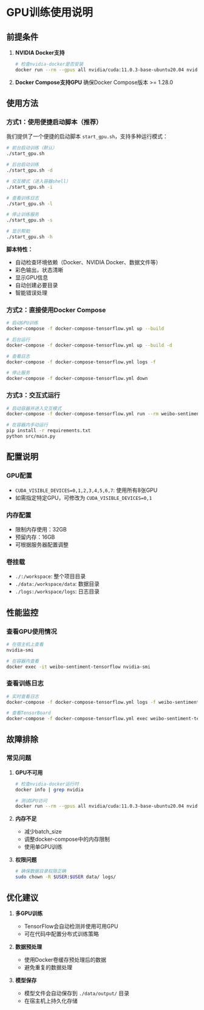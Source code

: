 # GPU训练使用说明

## 前提条件

1. **NVIDIA Docker支持**

   ```bash
   # 检查nvidia-docker是否安装
   docker run --rm --gpus all nvidia/cuda:11.0.3-base-ubuntu20.04 nvidia-smi
   ```

2. **Docker Compose支持GPU**
   确保Docker Compose版本 >= 1.28.0

## 使用方法

### 方式1：使用便捷启动脚本（推荐）

我们提供了一个便捷的启动脚本 `start_gpu.sh`，支持多种运行模式：

```bash
# 前台启动训练（默认）
./start_gpu.sh

# 后台启动训练
./start_gpu.sh -d

# 交互模式（进入容器shell）
./start_gpu.sh -i

# 查看训练日志
./start_gpu.sh -l

# 停止训练服务
./start_gpu.sh -s

# 显示帮助
./start_gpu.sh -h
```

**脚本特性：**
- 自动检查环境依赖（Docker、NVIDIA Docker、数据文件等）
- 彩色输出，状态清晰
- 显示GPU信息
- 自动创建必要目录
- 智能错误处理

### 方式2：直接使用Docker Compose

```bash
# 启动GPU训练
docker-compose -f docker-compose-tensorflow.yml up --build

# 后台运行
docker-compose -f docker-compose-tensorflow.yml up --build -d

# 查看日志
docker-compose -f docker-compose-tensorflow.yml logs -f

# 停止服务
docker-compose -f docker-compose-tensorflow.yml down
```

### 方式3：交互式运行

```bash
# 启动容器并进入交互模式
docker-compose -f docker-compose-tensorflow.yml run --rm weibo-sentiment-tensorflow bash

# 在容器内手动运行
pip install -r requirements.txt
python src/main.py
```

## 配置说明

### GPU配置

- `CUDA_VISIBLE_DEVICES=0,1,2,3,4,5,6,7`: 使用所有8张GPU
- 如需指定特定GPU，可修改为 `CUDA_VISIBLE_DEVICES=0,1`

### 内存配置

- 限制内存使用：32GB
- 预留内存：16GB
- 可根据服务器配置调整

### 卷挂载

- `./:/workspace`: 整个项目目录
- `./data:/workspace/data`: 数据目录
- `./logs:/workspace/logs`: 日志目录

## 性能监控

### 查看GPU使用情况

```bash
# 在宿主机上查看
nvidia-smi

# 在容器内查看
docker exec -it weibo-sentiment-tensorflow nvidia-smi
```

### 查看训练日志

```bash
# 实时查看日志
docker-compose -f docker-compose-tensorflow.yml logs -f weibo-sentiment-tensorflow

# 查看TensorBoard
docker-compose -f docker-compose-tensorflow.yml exec weibo-sentiment-tensorflow tensorboard --logdir=/workspace/logs/tensorboard --host=0.0.0.0 --port=6006
```

## 故障排除

### 常见问题

1. **GPU不可用**
   ```bash
   # 检查nvidia-docker运行时
   docker info | grep nvidia
   
   # 测试GPU访问
   docker run --rm --gpus all nvidia/cuda:11.0.3-base-ubuntu20.04 nvidia-smi
   ```

2. **内存不足**
   - 减少batch_size
   - 调整docker-compose中的内存限制
   - 使用单GPU训练

3. **权限问题**
   ```bash
   # 确保数据目录权限正确
   sudo chown -R $USER:$USER data/ logs/
   ```

## 优化建议

1. **多GPU训练**
   - TensorFlow会自动检测并使用可用GPU
   - 可在代码中配置分布式训练策略

2. **数据预处理**
   - 使用Docker卷缓存预处理后的数据
   - 避免重复的数据处理

3. **模型保存**
   - 模型文件会自动保存到 `./data/output/` 目录
   - 在宿主机上持久化存储
